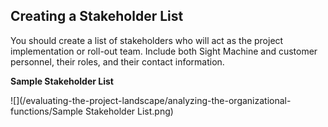 ## Creating a Stakeholder List

You should create a list of stakeholders who will act as the project implementation or roll-out team. Include both Sight Machine and customer personnel, their roles, and their contact information.

**Sample Stakeholder List**

![](/evaluating-the-project-landscape/analyzing-the-organizational-functions/Sample Stakeholder List.png)

